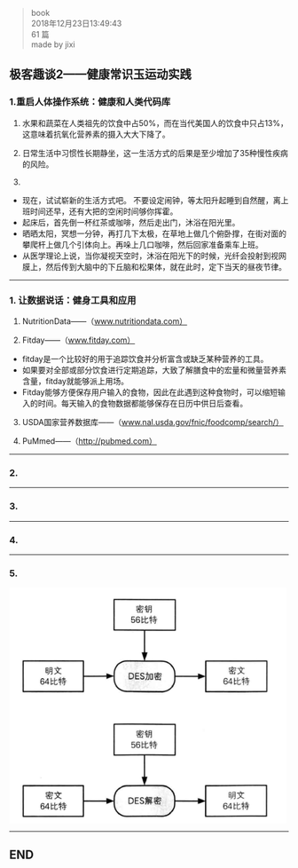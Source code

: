 > book  
> 2018年12月23日13:49:43       
> 61 篇  
>made by jixi  

## 极客趣谈2——健康常识玉运动实践  

### 1.重启人体操作系统：健康和人类代码库  

1. 水果和蔬菜在人类祖先的饮食中占50%，而在当代美国人的饮食中只占13%，这意味着抗氧化营养素的摄入大大下降了。  

2. 日常生活中习惯性长期静坐，这一生活方式的后果是至少增加了35种慢性疾病的风险。  

3.
* 现在，试试崭新的生活方式吧。  不要设定闹钟，等太阳升起睡到自然醒，离上班时间还早，还有大把的空闲时间够你挥霍。  
* 起床后，首先倒一杯红茶或咖啡，然后走出门，沐浴在阳光里。  
* 晒晒太阳，冥想一分钟，再打几下太极，在草地上做几个俯卧撑，在街对面的攀爬杆上做几个引体向上。再哚上几口咖啡，然后回家准备乘车上班。  
* 从医学理论上说，当你凝视天空时，沐浴在阳光下的时候，光纤会投射到视网膜上，然后传到大脑中的下丘脑和松果体，就在此时，定下当天的昼夜节律。  





----------

### 1. 让数据说话：健身工具和应用  


1. NutritionData——（www.nutritiondata.com）  

2. Fitday——（www.fitday.com）  

* fitday是一个比较好的用于追踪饮食并分析富含或缺乏某种营养的工具。  
* 如果要对全部或部分饮食进行定期追踪，大致了解膳食中的宏量和微量营养素含量，fitday就能够派上用场。  
* Fitday能够方便保存用户输入的食物，因此在此遇到这种食物时，可以缩短输入的时间。每天输入的食物数据都能够保存在日历中供日后查看。  

3. USDA国家营养数据库——（www.nal.usda.gov/fnic/foodcomp/search/）  

4. PuMmed——（http://pubmed.com）  


----------

### 2. 


----------

### 3. 


----------

### 4. 


----------

### 5. 


<img src="https://www.github.com/jixiyu/images3/raw/master/小书匠/1541557686265.png" width="500" hegiht="500" align="center" /> 

----------
## END

